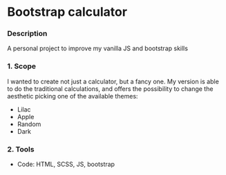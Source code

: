 # Bootstrap calculator

### Description
A personal project to improve my vanilla JS and bootstrap skills

### 1. Scope
I wanted to create not just a calculator, but a fancy one. My version is able to do the traditional calculations, and offers the possibility to change the aesthetic picking one of the available themes:
* Lilac
* Apple
* Random
* Dark

### 2. Tools
* Code: HTML, SCSS, JS, bootstrap
